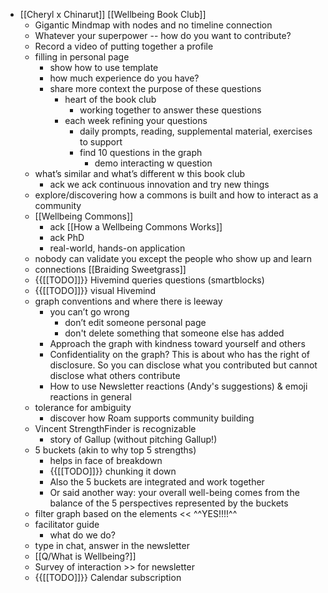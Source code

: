 - [[Cheryl x Chinarut]] [[Wellbeing Book Club]]
    - Gigantic Mindmap with nodes and no timeline connection
    - Whatever your superpower -- how do you want to contribute?
    - Record a video of putting together a profile
    - filling in personal page
        - show how to use template
        - how much experience do you have?
        - share more context the purpose of these questions 
            - heart of the book club
                - working together to answer these questions
            - each week refining your questions
                - daily prompts, reading, supplemental material, exercises to support
                - find 10 questions in the graph
                    - demo interacting w question
    - what’s similar and what’s different w this book club
        - ack we ack continuous innovation and try new things
    - explore/discovering how a commons is built and how to interact as a community
    - [[Wellbeing Commons]]
        - ack [[How a Wellbeing Commons Works]]
        - ack PhD
        - real-world, hands-on application
    - nobody can validate you except the people who show up and learn
    - connections [[Braiding Sweetgrass]]
    - {{[[TODO]]}} Hivemind queries questions (smartblocks)
    - {{[[TODO]]}} visual Hivemind
    - graph conventions and where there is leeway
        - you can’t go wrong
            - don’t edit someone personal page
            - don't delete something that someone else has added
        - Approach the graph with kindness toward yourself and others
        - Confidentiality on the graph? This is about who has the right of disclosure. So you can disclose what you contributed but cannot disclose what others contribute
        - How to use Newsletter reactions (Andy's suggestions) & emoji reactions in general
    - tolerance for ambiguity
        - discover how Roam supports community building
    - Vincent StrengthFinder is recognizable
        - story of Gallup (without pitching Gallup!)
    - 5 buckets (akin to why top 5 strengths)
        - helps in face of breakdown
        - {{[[TODO]]}} chunking it down
        - Also the 5 buckets are integrated and work together
        - Or said another way: your overall well-being comes from the balance of the 5 perspectives represented by the buckets
    - filter graph based on the elements << ^^YES!!!!^^
    - facilitator guide
        - what do we do?
    - type in chat, answer in the newsletter
    - [[Q/What is Wellbeing?]]
    - Survey of interaction >> for newsletter
    - {{[[TODO]]}} Calendar subscription
